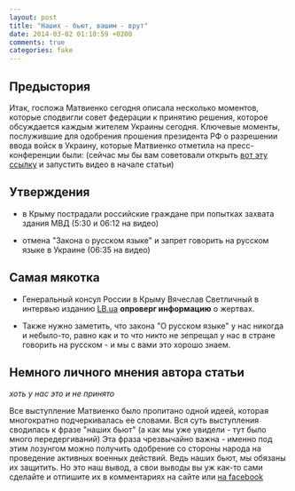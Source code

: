 ```yaml
---
layout: post
title: "Наших - бьют, вашим - врут"
date: 2014-03-02 01:10:59 +0200
comments: true
categories: fake
---
```

## Предыстория

Итак, госпожа Матвиенко сегодня описала несколько моментов, которые сподвигли совет федерации к принятию решения, которое обсуждается каждым жителем Украины сегодня. Ключевые моменты, послужившие для одобрения прошения президента РФ о разрешении ввода войск в Украину, которые Матвиенко отметила на пресс-конференции были:
(сейчас мы бы вам советовали открыть [вот эту ссылку](http://lifenews.ru/news/128189) и запустить видео в начале статьи)
## Утверждения
- в Крыму пострадали российские граждане при попытках захвата здания МВД (5:30 и 06:12 на видео)

- отмена "Закона о русском языке" и запрет говорить на русском языке в Украине (06:35 на видео)

## Самая мякотка
- Генеральный консул России в Крыму Вячеслав Светличный в интервью изданию [LB.ua](http://society.lb.ua/accidents/2014/03/01/257781_genkonsul_rossii_krimu.html) **опроверг информацию** о жертвах.

- Также нужно заметить, что закона "О русском языке" у нас никогда и небыло-то, равно как и то что никто не зепрещал у нас в стране говорить на русском - и мы с вами это хорошо знаем.

## Немного личного мнения автора статьи
_хоть у нас это и не принято_

Все выступление Матвиенко было пропитано одной идеей, которая многократно подчеркивалась ее словами. Вся суть выступления сводилась к фразе "наших бьют" (а как мы уже увидели - тут было много передергиваний)
Эта фраза чрезвычайно важна - именно под этим лозунгом можно получить одобрение со стороны народа на проведение активных военных действий. Ведь наших бьют, мы обязаны их защитить. Но это наш вывод, а свои выводы вы уж как-то сами сделайте и отпишите их в комментариях на сайте или [на facebook](https://www.facebook.com/fakecontrol.org/posts/10202413009639817)
